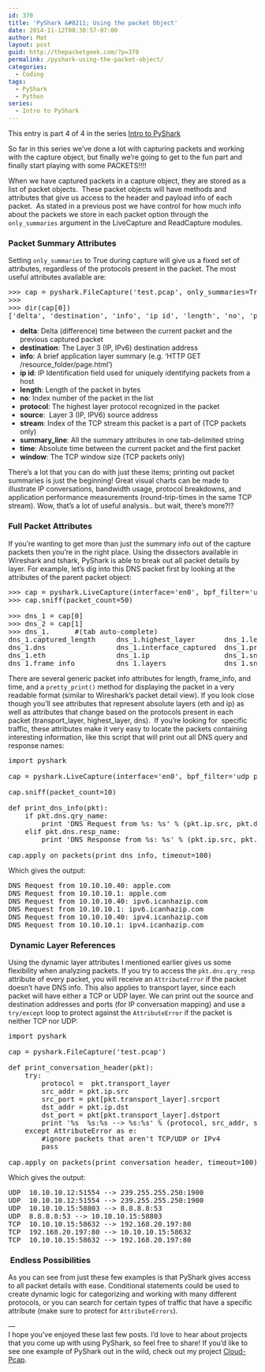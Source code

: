 ```yaml
---
id: 370
title: 'PyShark &#8211; Using the packet Object'
date: 2014-11-12T08:30:57-07:00
author: Mat
layout: post
guid: http://thepacketgeek.com/?p=370
permalink: /pyshark-using-the-packet-object/
categories:
  - Coding
tags:
  - PyShark
  - Python
series:
  - Intro to PyShark
---
```

<div class="seriesmeta">
  This entry is part 4 of 4 in the series <a href="https://thepacketgeek.com/series/intro-to-pyshark/" class="series-20" title="Intro to PyShark">Intro to PyShark</a>
</div>

So far in this series we&#8217;ve done a lot with capturing packets and working with the capture object, but finally we&#8217;re going to get to the fun part and finally start playing with some PACKETS!!!!

When we have captured packets in a capture object, they are stored as a list of packet objects.  These packet objects will have methods and attributes that give us access to the header and payload info of each packet.  As stated in a previous post we have control for how much info about the packets we store in each packet option through the `only_summaries` argument in the LiveCapture and ReadCapture modules.<!--more-->

### Packet Summary Attributes

Setting `only_summaries` to True during capture will give us a fixed set of attributes, regardless of the protocols present in the packet. The most useful attributes available are:

<pre class="lang:default decode:true">&gt;&gt;&gt; cap = pyshark.FileCapture('test.pcap', only_summaries=True)
&gt;&gt;&gt;
&gt;&gt;&gt; dir(cap[0])
['delta', 'destination', 'info', 'ip id', 'length', 'no', 'protocol', 'source', 'stream', 'summary_line', 'time', 'window']</pre>

  * **delta**: Delta (difference) time between the current packet and the previous captured packet
  * **destination**: The Layer 3 (IP, IPv6) destination address
  * **info**: A brief application layer summary (e.g. &#8216;HTTP GET /resource_folder/page.html&#8217;)
  * **ip id**: IP Identification field used for uniquely identifying packets from a host
  * **length**: Length of the packet in bytes
  * **no**: Index number of the packet in the list
  * **protocol**: The highest layer protocol recognized in the packet
  * **source**:  Layer 3 (IP, IPV6) source address
  * **stream**: Index of the TCP stream this packet is a part of (TCP packets only)
  * **summary_line**: All the summary attributes in one tab-delimited string
  * **time**: Absolute time between the current packet and the first packet
  * **window**: The TCP window size (TCP packets only)

There&#8217;s a lot that you can do with just these items; printing out packet summaries is just the beginning! Great visual charts can be made to illustrate IP conversations, bandwidth usage, protocol breakdowns, and application performance measurements (round-trip-times in the same TCP stream). Wow, that&#8217;s a lot of useful analysis.. but wait, there&#8217;s more?!?

### Full Packet Attributes

If you&#8217;re wanting to get more than just the summary info out of the capture packets then you&#8217;re in the right place. Using the dissectors available in Wireshark and tshark, PyShark is able to break out all packet details by layer. For example, let&#8217;s dig into this DNS packet first by looking at the attributes of the parent packet object:

<pre class="lang:default decode:true  ">&gt;&gt;&gt; cap = pyshark.LiveCapture(interface='en0', bpf_filter='udp port 53')
&gt;&gt;&gt; cap.sniff(packet_count=50)

&gt;&gt;&gt; dns_1 = cap[0]
&gt;&gt;&gt; dns_2 = cap[1]
&gt;&gt;&gt; dns_1.      #(tab auto-complete)
dns_1.captured_length     dns_1.highest_layer       dns_1.length              dns_1.transport_layer
dns_1.dns                 dns_1.interface_captured  dns_1.pretty_print        dns_1.udp
dns_1.eth                 dns_1.ip                  dns_1.sniff_time
dns_1.frame_info          dns_1.layers              dns_1.sniff_timestamp</pre>

There are several generic packet info attributes for length, frame_info, and time, and a `pretty_print()` method for displaying the packet in a very readable format (similar to Wireshark&#8217;s packet detail view). If you look close though you&#8217;ll see attributes that represent absolute layers (eth and ip) as well as attributes that change based on the protocols present in each packet (transport\_layer, highest\_layer, dns).  If you&#8217;re looking for  specific traffic, these attributes make it very easy to locate the packets containing interesting information, like this script that will print out all DNS query and response names:

<pre class="lang:default decode:true ">import pyshark

cap = pyshark.LiveCapture(interface='en0', bpf_filter='udp port 53')

cap.sniff(packet_count=10)

def print_dns_info(pkt):
    if pkt.dns.qry_name:
        print 'DNS Request from %s: %s' % (pkt.ip.src, pkt.dns.qry_name)
    elif pkt.dns.resp_name:
        print 'DNS Response from %s: %s' % (pkt.ip.src, pkt.dns.resp_name)

cap.apply_on_packets(print_dns_info, timeout=100)</pre>

Which gives the output:

<pre class="toolbar:2 striped:false lang:sh highlight:0 decode:true">DNS Request from 10.10.10.40: apple.com
DNS Request from 10.10.10.1: apple.com
DNS Request from 10.10.10.40: ipv6.icanhazip.com
DNS Request from 10.10.10.1: ipv6.icanhazip.com
DNS Request from 10.10.10.40: ipv4.icanhazip.com
DNS Request from 10.10.10.1: ipv4.icanhazip.com</pre>

###  Dynamic Layer References

Using the dynamic layer attributes I mentioned earlier gives us some flexibility when analyzing packets. If you try to access the `pkt.dns.qry_resp` attribute of every packet, you will receive an `AttributeError` if the packet doesn&#8217;t have DNS info. This also applies to transport layer, since each packet will have either a TCP or UDP layer. We can print out the source and destination addresses and ports (for IP conversation mapping) and use a `try/except` loop to protect against the `AttributeError` if the packet is neither TCP nor UDP:

<pre class="tab-convert:true lang:default decode:true">import pyshark

cap = pyshark.FileCapture('test.pcap')

def print_conversation_header(pkt):
    try:
        protocol =  pkt.transport_layer
        src_addr = pkt.ip.src
        src_port = pkt[pkt.transport_layer].srcport
        dst_addr = pkt.ip.dst
        dst_port = pkt[pkt.transport_layer].dstport
        print '%s  %s:%s --&gt; %s:%s' % (protocol, src_addr, src_port, dst_addr, dst_port)
    except AttributeError as e:
        #ignore packets that aren't TCP/UDP or IPv4
        pass

cap.apply_on_packets(print_conversation_header, timeout=100)</pre>

Which gives the output:

<pre class="toolbar:2 striped:false lang:sh highlight:0 decode:true ">UDP  10.10.10.12:51554 --&gt; 239.255.255.250:1900
UDP  10.10.10.12:51554 --&gt; 239.255.255.250:1900
UDP  10.10.10.15:58803 --&gt; 8.8.8.8:53
UDP  8.8.8.8:53 --&gt; 10.10.10.15:58803
TCP  10.10.10.15:58632 --&gt; 192.168.20.197:80
TCP  192.168.20.197:80 --&gt; 10.10.10.15:58632
TCP  10.10.10.15:58632 --&gt; 192.168.20.197:80</pre>

###  Endless Possibilities

As you can see from just these few examples is that PyShark gives access to all packet details with ease. Conditional statements could be used to create dynamic logic for categorizing and working with many different protocols, or you can search for certain types of traffic that have a specific attribute (make sure to protect for `AttributeErrors`).

&#8212;  
I hope you&#8217;ve enjoyed these last few posts. I&#8217;d love to hear about projects that you come up with using PyShark, so feel free to share! If you&#8217;d like to see one example of PyShark out in the wild, check out my project <a title="GitHub: Cloud-Pcap" href="https://github.com/thepacketgeek/cloud-pcap" target="_blank">Cloud-Pcap</a>.